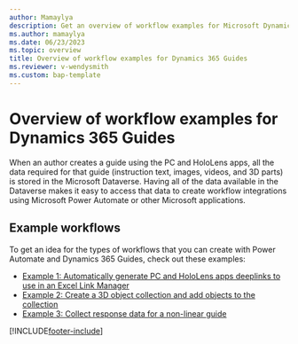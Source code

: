 ```yaml
---
author: Mamaylya
description: Get an overview of workflow examples for Microsoft Dynamics 365 Guides
ms.author: mamaylya
ms.date: 06/23/2023
ms.topic: overview
title: Overview of workflow examples for Dynamics 365 Guides
ms.reviewer: v-wendysmith
ms.custom: bap-template
---
```


# Overview of workflow examples for Dynamics 365 Guides

When an author creates a guide using the PC and HoloLens apps, all the data required for that guide (instruction text, images, videos, and 3D parts) is stored in the Microsoft Dataverse. Having all of the data available in the Dataverse makes it easy to access that data to create workflow integrations using Microsoft Power Automate or other Microsoft applications.

## Example workflows

To get an idea for the types of workflows that you can create with Power Automate and Dynamics 365 Guides, check out these examples:

- [Example 1: Automatically generate PC and HoloLens apps deeplinks to use in an Excel Link Manager](workflow-example-1.md)
- [Example 2: Create a 3D object collection and add objects to the collection](workflow-example-2.md)
- [Example 3: Collect response data for a non-linear guide](workflow-example-3.md)

[!INCLUDE[footer-include](../includes/footer-banner.md)]
